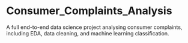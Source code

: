 # Consumer_Complaints_Analysis
A full end-to-end data science project analysing consumer complaints, including EDA, data cleaning, and machine learning classification.
